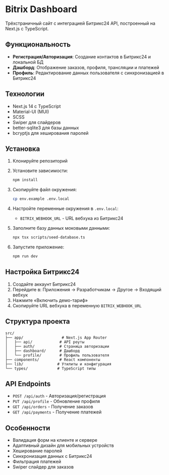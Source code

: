 # Bitrix Dashboard

Трёхстраничный сайт с интеграцией Битрикс24 API, построенный на Next.js с TypeScript.

## Функциональность

- **Регистрация/Авторизация**: Создание контактов в Битрикс24 и локальной БД
- **Дашборд**: Отображение заказов, профиля, трансляции и платежей
- **Профиль**: Редактирование данных пользователя с синхронизацией в Битрикс24

## Технологии

- Next.js 14 с TypeScript
- Material-UI (MUI)
- SCSS
- Swiper для слайдеров
- better-sqlite3 для базы данных
- bcryptjs для хеширования паролей

## Установка

1. Клонируйте репозиторий
2. Установите зависимости:
   ```bash
   npm install
   ```

3. Скопируйте файл окружения:
   ```bash
   cp env.example .env.local
   ```

4. Настройте переменные окружения в `.env.local`:
   - `BITRIX_WEBHOOK_URL` - URL вебхука из Битрикс24

5. Заполните базу данных моковыми данными:
   ```bash
   npx tsx scripts/seed-database.ts
   ```

6. Запустите приложение:
   ```bash
   npm run dev
   ```

## Настройка Битрикс24

1. Создайте аккаунт Битрикс24
2. Перейдите в: Приложения → Разработчикам → Другое → Входящий вебхук
3. Нажмите «Включить демо-тариф»
4. Скопируйте URL вебхука в переменную `BITRIX_WEBHOOK_URL`

## Структура проекта

```
src/
├── app/                 # Next.js App Router
│   ├── api/            # API роуты
│   ├── auth/           # Страница авторизации
│   ├── dashboard/      # Дашборд
│   └── profile/        # Профиль пользователя
├── components/         # React компоненты
├── lib/               # Утилиты и конфигурация
└── types/             # TypeScript типы
```

## API Endpoints

- `POST /api/auth` - Авторизация/регистрация
- `PUT /api/profile` - Обновление профиля
- `GET /api/orders` - Получение заказов
- `GET /api/payments` - Получение платежей

## Особенности

- Валидация форм на клиенте и сервере
- Адаптивный дизайн для мобильных устройств
- Хеширование паролей
- Синхронизация данных с Битрикс24
- Фильтрация платежей
- Swiper слайдер для заказов